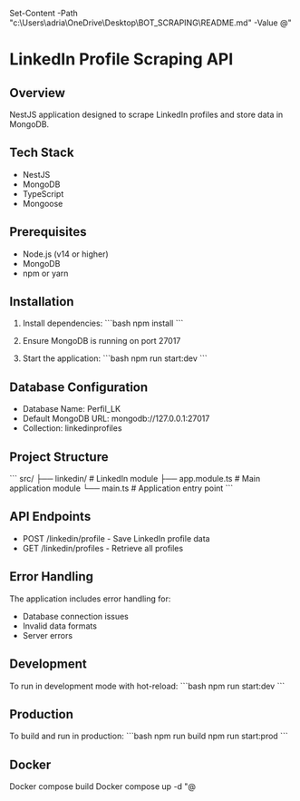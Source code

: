 Set-Content -Path "c:\Users\adria\OneDrive\Desktop\BOT_SCRAPING\README.md" -Value @"
# LinkedIn Profile Scraping API

## Overview
NestJS application designed to scrape LinkedIn profiles and store data in MongoDB.

## Tech Stack
- NestJS
- MongoDB
- TypeScript
- Mongoose

## Prerequisites
- Node.js (v14 or higher)
- MongoDB
- npm or yarn

## Installation

1. Install dependencies:
\`\`\`bash
npm install
\`\`\`

2. Ensure MongoDB is running on port 27017

3. Start the application:
\`\`\`bash
npm run start:dev
\`\`\`

## Database Configuration
- Database Name: Perfil_LK
- Default MongoDB URL: mongodb://127.0.0.1:27017
- Collection: linkedinprofiles

## Project Structure
\`\`\`
src/
├── linkedin/         # LinkedIn module
├── app.module.ts     # Main application module
└── main.ts          # Application entry point
\`\`\`

## API Endpoints
- POST /linkedin/profile - Save LinkedIn profile data
- GET /linkedin/profiles - Retrieve all profiles

## Error Handling
The application includes error handling for:
- Database connection issues
- Invalid data formats
- Server errors

## Development
To run in development mode with hot-reload:
\`\`\`bash
npm run start:dev
\`\`\`

## Production
To build and run in production:
\`\`\`bash
npm run build
npm run start:prod
\`\`\`

## Docker
 Docker compose build
 Docker compose up -d
"@
